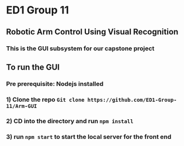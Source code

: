# ED1 Group 11 

## Robotic Arm Control Using Visual Recognition

### This is the GUI subsystem for our capstone project

## To run the GUI
### Pre prerequisite: Nodejs installed
### 1) Clone the repo `Git clone https://github.com/ED1-Group-11/Arm-GUI`
### 2) CD into the directory and run `npm install`
### 3) run `npm start` to start the local server for the front end